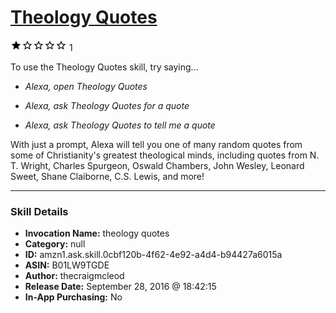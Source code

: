 # [Theology Quotes](http://alexa.amazon.com/#skills/amzn1.ask.skill.0cbf120b-4f62-4e92-a4d4-b94427a6015a)
![1 stars](../../images/ic_star_black_18dp_1x.png)![1 stars](../../images/ic_star_border_black_18dp_1x.png)![1 stars](../../images/ic_star_border_black_18dp_1x.png)![1 stars](../../images/ic_star_border_black_18dp_1x.png)![1 stars](../../images/ic_star_border_black_18dp_1x.png) 1

To use the Theology Quotes skill, try saying...

* *Alexa, open Theology Quotes*

* *Alexa, ask Theology Quotes for a quote*

* *Alexa, ask Theology Quotes to tell me a quote*

With just a prompt, Alexa will tell you one of many random quotes from some of Christianity's greatest theological minds, including quotes from N. T. Wright, Charles Spurgeon, Oswald Chambers, John Wesley, Leonard Sweet, Shane Claiborne, C.S. Lewis, and more!

***

### Skill Details

* **Invocation Name:** theology quotes
* **Category:** null
* **ID:** amzn1.ask.skill.0cbf120b-4f62-4e92-a4d4-b94427a6015a
* **ASIN:** B01LW9TGDE
* **Author:** thecraigmcleod
* **Release Date:** September 28, 2016 @ 18:42:15
* **In-App Purchasing:** No
